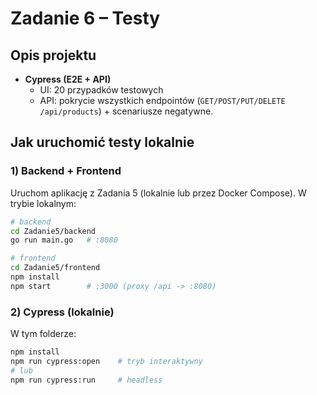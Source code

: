 # Zadanie 6 – Testy

## Opis projektu
- **Cypress (E2E + API)** 
  - UI: 20 przypadków testowych
  - API: pokrycie wszystkich endpointów (`GET/POST/PUT/DELETE /api/products`) + scenariusze negatywne.

## Jak uruchomić testy lokalnie

### 1) Backend + Frontend
Uruchom aplikację z Zadania 5 (lokalnie lub przez Docker Compose). W trybie lokalnym:
```bash
# backend
cd Zadanie5/backend
go run main.go   # :8080

# frontend
cd Zadanie5/frontend
npm install
npm start        # :3000 (proxy /api -> :8080)
```

### 2) Cypress (lokalnie)
W tym folderze:
```bash
npm install
npm run cypress:open    # tryb interaktywny
# lub
npm run cypress:run     # headless
```



